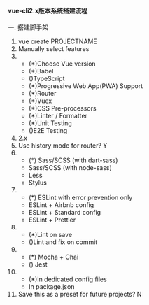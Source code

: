 #### vue-cli2.x版本系统搭建流程
一. 搭建脚手架
1. vue create PROJECTNAME
2. Manually select features
3. - (*)Choose Vue version
   - (*)Babel
   - ()TypeScript
   - (*)Progressive Web App(PWA) Support
   - (*)Router
   - (*)Vuex
   - (*)CSS Pre-processors
   - (*)Linter / Formatter
   - (*)Unit Testing
   - ()E2E Testing
4. 2.x
5. Use history mode for router?  Y
6. - (*) Sass/SCSS (with dart-sass)
   - Sass/SCSS (with node-sass)
   - Less
   - Stylus
7. - (*) ESLint with error prevention only
   - ESLint + Airbnb config
   - ESLint + Standard config
   - ESLint + Prettier
8. - (*)Lint on save
   - ()Lint and fix on commit
9. - (*) Mocha + Chai
   - () Jest
10. - (*)In dedicated config files
    - In package.json
11. Save this as a preset for future projects? N